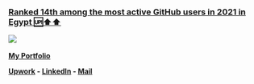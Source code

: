 <!--<p align="center">
  <img  src="https://github.com/TawfikYasser/TawfikYasser/blob/master/P_Header.gif">
  <img  src="https://github.com/TawfikYasser/TawfikYasser/blob/master/P_About_v2.gif">    
  <img  src="https://github.com/TawfikYasser/TawfikYasser/blob/master/P_BeforeProjects.gif"> 
  <img  src="https://github.com/TawfikYasser/TawfikYasser/blob/master/P_P1_V2.gif">    
22-1-2022

  <!--
  ```python
        Tawfikd Yasser = { 'Skills' : [SQL - ETL - DWH - Hadoop - Talend - Python - Java - Shell - Git - RESTful API] }
 [LinkedIn](https://www.linkedin.com/in/tawfikyasser) +| [Mail](mailto:tawfekyassertawfek@gmail.com)
  ```   </p>d-->

### [Ranked 14th among the most active GitHub users in 2021 in Egypt 🆙⬆️⬆️](https://commits.top/egypt.html)

<img  src="https://github.com/TawfikYasser/TawfikYasser/blob/master/githubintronew.gif">   


<p><a href="https://tawfikyasser.github.io/TawfikTheDataEngineer/" target="_blank"><strong>My Portfolio</strong></a></p>

**[Upwork](https://www.upwork.com/freelancers/~0153b17a33b0226c96) - [LinkedIn](https://www.linkedin.com/in/tawfikyasser/) - [Mail](mailto:tawfekyassertawfek@gmail.com)**
